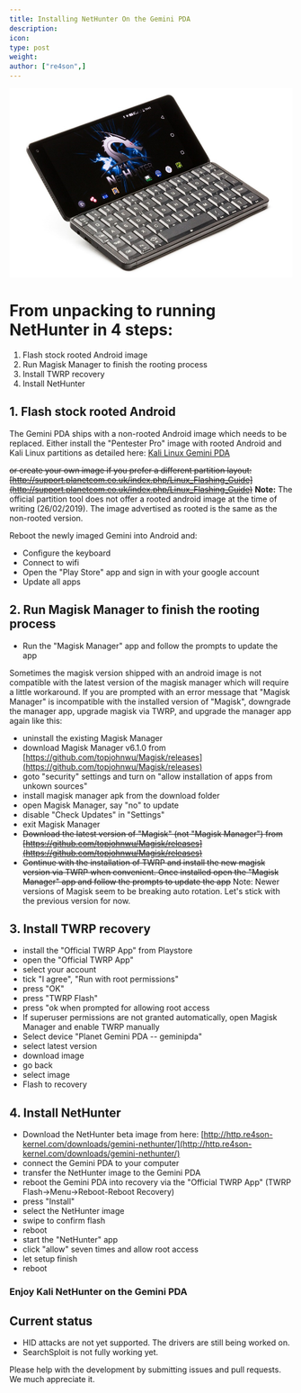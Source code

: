 ```yaml
---
title: Installing NetHunter On the Gemini PDA
description:
icon:
type: post
weight:
author: ["re4son",]
---
```


![](NetHunter-Gemini_tiny.png)

# From unpacking to running NetHunter in 4 steps:

1. Flash stock rooted Android image
2. Run Magisk Manager to finish the rooting process
3. Install TWRP recovery
4. Install NetHunter

## 1. Flash stock rooted Android
The Gemini PDA ships with a non-rooted Android image which needs to be replaced.
Either install the "Pentester Pro" image with rooted Android and Kali Linux partitions as detailed here: [Kali Linux Gemini PDA](/docs/arm/kali-linux-gem-pda/)

~~or create your own image if you prefer a different partition layout:
[http://support.planetcom.co.uk/index.php/Linux_Flashing_Guide](http://support.planetcom.co.uk/index.php/Linux_Flashing_Guide)~~
**Note:** The official partition tool does not offer a rooted android image at the time of writing (26/02/2019). The image advertised as rooted is the same as the non-rooted version.

Reboot the newly imaged Gemini into Android and:
- Configure the keyboard
- Connect to wifi
- Open the "Play Store" app and sign in with your google account
- Update all apps


## 2. Run Magisk Manager to finish the rooting process
- Run the "Magisk Manager" app and follow the prompts to update the app

Sometimes the magisk version shipped with an android image is not compatible with the latest version of the magisk manager which will require a little workaround.
If you are prompted with an error message that "Magisk Manager" is incompatible with the installed version of "Magisk", downgrade the manager app, upgrade magisk via TWRP, and upgrade the manager app again like this:
- uninstall the existing Magisk Manager
- download Magisk Manager v6.1.0 from [https://github.com/topjohnwu/Magisk/releases](https://github.com/topjohnwu/Magisk/releases)
- goto "security" settings and turn on "allow installation of apps from unkown sources"
- install magisk manager apk from the download folder
- open Magisk Manager, say "no" to update
- disable "Check Updates" in "Settings"
- exit Magisk Manager
- ~~Download the latest version of "Magisk" (not "Magisk Manager") from [https://github.com/topjohnwu/Magisk/releases](https://github.com/topjohnwu/Magisk/releases)~~
- ~~Continue with the installation of TWRP and install the new magisk version via TWRP when convenient. Once installed open the "Magisk Manager" app and follow the prompts to update the app~~
Note: Newer versions of Magisk seem to be breaking auto rotation. Let's stick with the previous version for now.

## 3. Install TWRP recovery
- install the "Official TWRP App" from Playstore
- open the "Official TWRP App"
- select your account
- tick "I agree", "Run with root permissions"
- press "OK"
- press "TWRP Flash"
- press "ok when prompted for allowing root access
- If superuser permissions are not granted automatically, open Magisk Manager and enable TWRP manually
- Select device "Planet Gemini PDA -- geminipda"
- select latest version
- download image
- go back
- select image
- Flash to recovery

## 4. Install NetHunter
- Download the NetHunter beta image from here:
[http://http.re4son-kernel.com/downloads/gemini-nethunter/](http://http.re4son-kernel.com/downloads/gemini-nethunter/)
- connect the Gemini PDA to your computer
- transfer the NetHunter image to the Gemini PDA
- reboot the Gemini PDA into recovery via the "Official TWRP App" (TWRP Flash->Menu->Reboot-Reboot Recovery)
- press "Install"
- select the NetHunter image
- swipe to confirm flash
- reboot
- start the "NetHunter" app
- click "allow" seven times and allow root access
- let setup finish
- reboot

### Enjoy Kali NetHunter on the Gemini PDA

## Current status
- HID attacks are not yet supported. The drivers are still being worked on.
- SearchSploit is not fully working yet.

Please help with the development by submitting issues and pull requests. We much appreciate it.
